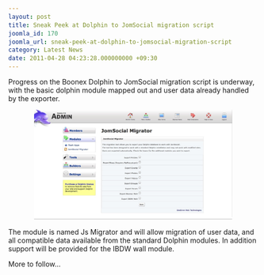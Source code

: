 ```yaml
---
layout: post
title: Sneak Peek at Dolphin to JomSocial migration script
joomla_id: 170
joomla_url: sneak-peek-at-dolphin-to-jomsocial-migration-script
category: Latest News
date: 2011-04-28 04:23:28.000000000 +09:30
---
```

<p>Progress on the Boonex Dolphin to JomSocial migration script is underway, with the basic dolphin module mapped out and user data already handled by the exporter.</p>
<p style="text-align: center;"><img src="images/jsmigrator.jpg" border="0" alt="images/jsmigrator.jpg" title="images/jsmigrator.jpg" width="400" height="222" /></p>
<p>The module is named Js Migrator and will allow migration of user data, and all compatible data available from the standard Dolphin modules. In addition support will be provided for the IBDW wall module.</p>
<p>More to follow...</p>
